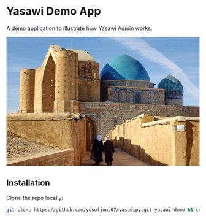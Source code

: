 # Yasawi Demo App

A demo application to illustrate how Yasawi Admin works.

![Xoja Ahmad Yassaviy Maqbarasi](./maqbara.png)

## Installation

Clone the repo locally:

```sh
git clone https://github.com/yusufjonc07/yasawipy.git yasawi-demo && cd yasawi-demo
```
